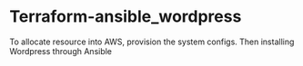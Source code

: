 # Terraform-ansible_wordpress

To allocate resource into AWS, provision the system configs. Then installing Wordpress through Ansible
